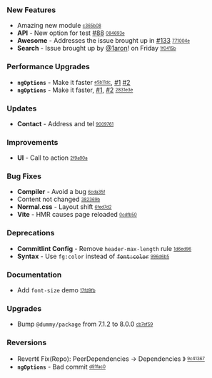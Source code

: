 ### New Features

- Amazing new module <sub><sup>[c365b08](https://github.com/conventional-changelog/conventional-changelog/commit/c365b08c739a7a29f42130010a2c56cf6a1c4266)</sup></sub>
- **API** - New option for test [#88](https://github.com/conventional-changelog/conventional-changelog/issues/88) <sub><sup>[084693e](https://github.com/conventional-changelog/conventional-changelog/commit/084693e0e72448fe7122c98d05478d5c3a0a1e5f)</sup></sub>
- **Awesome** - Addresses the issue brought up in [#133](https://github.com/conventional-changelog/conventional-changelog/issues/133) <sub><sup>[771004e](https://github.com/conventional-changelog/conventional-changelog/commit/771004e9a61c3c3da2be1d110005603e85df0de3)</sup></sub>
- **Search** - Issue brought up by [@1aron](https://github.com/1aron)! on Friday <sub><sup>[1f0415b](https://github.com/conventional-changelog/conventional-changelog/commit/1f0415bfc6f990d1dd683db13824be77e3ca40ba)</sup></sub>

### Performance Upgrades

- **`ngOptions`** - Make it faster <sub><sup>[e5b11dc](https://github.com/conventional-changelog/conventional-changelog/commit/e5b11dcd1cb44593ac0eed515aa017e4d721a1d3)</sup></sub>, [#1](https://github.com/conventional-changelog/conventional-changelog/issues/1) [#2](https://github.com/conventional-changelog/conventional-changelog/issues/2)
- **`ngOptions`** - Make it faster, [#1](https://github.com/conventional-changelog/conventional-changelog/issues/1), [#2](https://github.com/conventional-changelog/conventional-changelog/issues/2) <sub><sup>[2831e3e](https://github.com/conventional-changelog/conventional-changelog/commit/2831e3eca85589ddac9220cfc46de25df38c7162)</sup></sub>

### Updates

- **Contact** - Address and tel <sub><sup>[9009761](https://github.com/conventional-changelog/conventional-changelog/commit/9009761d4a828980967279ed517c00836e429a10)</sup></sub>

### Improvements

- **UI** - Call to action <sub><sup>[2f9a90a](https://github.com/conventional-changelog/conventional-changelog/commit/2f9a90aa7da40d30be79e0656e0cf937d4a9ada1)</sup></sub>

### Bug Fixes

- **Compiler** - Avoid a bug <sub><sup>[6cda35f](https://github.com/conventional-changelog/conventional-changelog/commit/6cda35fa8bcef78fa24a421ebeb79348859d8405)</sup></sub>
- Content not changed <sub><sup>[382369b](https://github.com/conventional-changelog/conventional-changelog/commit/382369bc818e1d32caa1c9f147b0592802a699a6)</sup></sub>
- **Normal.css** - Layout shift <sub><sup>[6fed7d2](https://github.com/conventional-changelog/conventional-changelog/commit/6fed7d21cc18d617692545ffb8ce40290d927e0c)</sup></sub>
- **Vite** - HMR causes page reloaded <sub><sup>[0cdfb50](https://github.com/conventional-changelog/conventional-changelog/commit/0cdfb50f85d3e376269c07579d9f5d15ab6a1e64)</sup></sub>

### Deprecations

- **Commitlint Config** - Remove `header-max-length` rule <sub><sup>[1d6ed96](https://github.com/conventional-changelog/conventional-changelog/commit/1d6ed964c9e5326305f25ea2d75528755d16ed8a)</sup></sub>
- **Syntax** - Use `fg:color` instead of ~~`font:color`~~ <sub><sup>[996d6b5](https://github.com/conventional-changelog/conventional-changelog/commit/996d6b5f1cf41c127dee89f30969b8e70ea32c9a)</sup></sub>

### Documentation

- Add `font-size` demo <sub><sup>[17fd9fb](https://github.com/conventional-changelog/conventional-changelog/commit/17fd9fb4e43e89cf9bf8629b6a0187a88e68beb5)</sup></sub>

### Upgrades

- Bump `@dummy/package` from 7.1.2 to 8.0.0 <sub><sup>[cb7ef59](https://github.com/conventional-changelog/conventional-changelog/commit/cb7ef5904667c4605aaad2de7e9a129e098cbce1)</sup></sub>

### Reversions

- Revert《 Fix(Repo): PeerDependencies -> Dependencies 》 <sub><sup>[9c41367](https://github.com/conventional-changelog/conventional-changelog/commit/9c413671e7ccab192ce72055bb9b0f3c522d7548)</sup></sub>
- **`ngOptions`** - Bad commit <sub><sup>[d91fac0](https://github.com/conventional-changelog/conventional-changelog/commit/d91fac0dd4ae7f90ce89b25fe41c1f952cf46f8d)</sup></sub>
